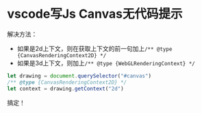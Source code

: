 # vscode写Js Canvas无代码提示

解决方法：

+ 如果是2d上下文，则在获取上下文的前一句加上`/** @type {CanvasRenderingContext2D} */`
+ 如果是3d上下文，则加上`/** @type {WebGLRenderingContext} */`

```js
let drawing = document.querySelector("#canvas")
/** @type {CanvasRenderingContext2D} */
let context = drawing.getContext("2d") 
```

搞定！
